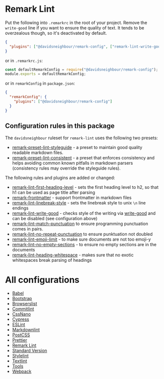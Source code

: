 # Remark Lint

Put the following into `.remarkrc` in the root of your project. Remove the `write-good` line if you want to ensure the quality of text. It tends to be overzealous though, so it's deactivated by default.

```json
{
  "plugins": ["@davidsneighbour/remark-config", ["remark-lint-write-good", false]]
}
```

or in `.remarkrc.js`:

```js
const defaultRemarkConfig = require("@davidsneighbour/remark-config");
module.exports = defaultRemarkConfig;
```

or in `remarkConfig` in `package.json`:

```json
{
  "remarkConfig": {
    "plugins": ["@davidsneighbour/remark-config"]
  }
}
```

## Configuration rules in this package

The `davidsneighbour` ruleset for `remark-lint` uses the following two presets:

- [remark-preset-lint-styleguide](https://www.npmjs.com/package/remark-preset-lint-styleguide) - a preset to maintain good quality readable markdown files.
- [remark-preset-lint-consistent](https://www.npmjs.com/package/remark-preset-lint-consistent) - a preset that enforces consistency and helps avoiding common known pitfalls in markdown parsers (consistency rules may override the styleguide rules).

The following rules and plugins are added or changed:

- [remark-lint-first-heading-level](https://www.npmjs.com/package/remark-lint-first-heading-level) - sets the first heading level to h2, so that h1 can be used as page title after parsing
- [remark-frontmatter](https://github.com/remarkjs/remark-frontmatter) - support frontmatter in markdown files
- [remark-lint-linebreak-style](https://www.npmjs.com/package/remark-lint-linebreak-style) - sets the linebreak style to unix `\n` line endings
- [remark-lint-write-good](https://www.npmjs.com/package/remark-lint-write-good) - checks style of the writing via [write-good](https://github.com/btford/write-good) and can be disabled (see configuration above)
- [remark-lint-match-punctuation](https://github.com/laysent/remark-lint-plugins/tree/HEAD/packages/remark-lint-match-punctuation) to ensure programming punctuation comes in pairs.
- [remark-lint-no-repeat-punctuation](https://github.com/laysent/remark-lint-plugins/tree/HEAD/packages/remark-lint-no-repeat-punctuation) to ensure punktuation not doubled
- [remark-lint-emoji-limit](https://github.com/zerok/remark-lint-emoji-limit) - to make sure documents are not too emoji-y
- [remark-lint-no-empty-sections](https://github.com/vhf/remark-lint-no-empty-sections) - to ensure no empty sections are in the documents
- [remark-lint-heading-whitespace](https://github.com/vhf/remark-lint-heading-whitespace) - makes sure that no exotic whitespaces break parsing of headings

# All configurations

- [Babel](/davidsneighbour/configurations/tree/main/packages/babel-config)
- [Bootstrap](/davidsneighbour/configurations/tree/main/packages/bootstrap-config)
- [Browserslist](/davidsneighbour/configurations/tree/main/packages/browserslist-config)
- [Commitlint](/davidsneighbour/configurations/tree/main/packages/commitlint-config)
- [CssNano](/davidsneighbour/configurations/tree/main/packages/cssnano-config)
- [Cypress](/davidsneighbour/configurations/tree/main/packages/cypress-config)
- [ESLint](/davidsneighbour/configurations/tree/main/packages/eslint-config)
- [Markdownlint](/davidsneighbour/configurations/tree/main/packages/markdownlint-config)
- [PostCSS](/davidsneighbour/configurations/tree/main/packages/postcss-config)
- [Prettier](/davidsneighbour/configurations/tree/main/packages/prettier-config)
- [Remark Lint](/davidsneighbour/configurations/tree/main/packages/remark-config)
- [Standard Version](/davidsneighbour/configurations/tree/main/packages/standard-version-config)
- [Stylelint](/davidsneighbour/configurations/tree/main/packages/stylelint-config)
- [Textlint](/davidsneighbour/configurations/tree/main/packages/textlint-config)
- [Tools](/davidsneighbour/configurations/tree/main/packages/tools)
- [Webpack](/davidsneighbour/configurations/tree/main/packages/webpack-config)

